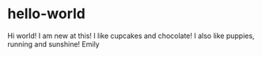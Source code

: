 # hello-world
Hi world!
I am new at this! I like cupcakes and chocolate! I also like puppies, running and sunshine! 
Emily 
